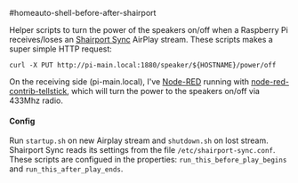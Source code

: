 #homeauto-shell-before-after-shairport

Helper scripts to turn the power of the speakers on/off when a Raspberry Pi receives/loses an [Shairport Sync](https://github.com/mikebrady/shairport-sync) AirPlay stream. These scripts makes a super simple HTTP request: 

```
curl -X PUT http://pi-main.local:1880/speaker/${HOSTNAME}/power/off
```

On the receiving side (pi-main.local), I've [Node-RED](http://nodered.org/) running with [node-red-contrib-tellstick](https://github.com/emiloberg/node-red-contrib-tellstick), which will turn the power to the speakers on/off via 433Mhz radio.

#### Config
Run `startup.sh` on new Airplay stream and `shutdown.sh` on lost stream. Shairport Sync reads its settings from the file `/etc/shairport-sync.conf`. These scripts are configued in the properties: `run_this_before_play_begins` and `run_this_after_play_ends`.




